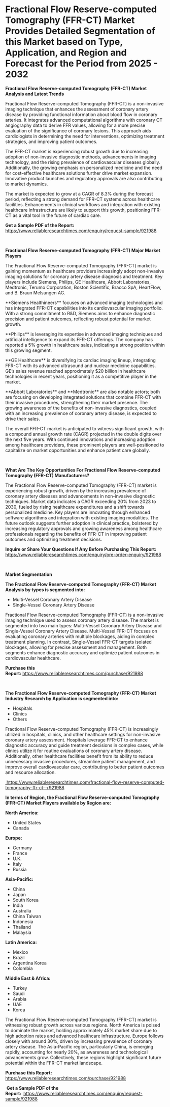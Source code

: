 <p><h1>Fractional Flow Reserve-computed Tomography (FFR-CT) Market Provides Detailed Segmentation of this Market based on Type, Application, and Region and Forecast for the Period from 2025 - 2032</h1></p><p><strong>Fractional Flow Reserve-computed Tomography (FFR-CT) Market Analysis and Latest Trends</strong></p>
<p><p>Fractional Flow Reserve-computed Tomography (FFR-CT) is a non-invasive imaging technique that enhances the assessment of coronary artery disease by providing functional information about blood flow in coronary arteries. It integrates advanced computational algorithms with coronary CT angiography data to derive FFR values, allowing for a more precise evaluation of the significance of coronary lesions. This approach aids cardiologists in determining the need for interventions, optimizing treatment strategies, and improving patient outcomes.</p><p>The FFR-CT market is experiencing robust growth due to increasing adoption of non-invasive diagnostic methods, advancements in imaging technology, and the rising prevalence of cardiovascular diseases globally. Additionally, the growing emphasis on personalized medicine and the need for cost-effective healthcare solutions further drive market expansion. Innovative product launches and regulatory approvals are also contributing to market dynamics. </p><p>The market is expected to grow at a CAGR of 8.3% during the forecast period, reflecting a strong demand for FFR-CT systems across healthcare facilities. Enhancements in clinical workflows and integration with existing healthcare infrastructure are likely to support this growth, positioning FFR-CT as a vital tool in the future of cardiac care.</p></p>
<p><strong>Get a Sample PDF of the Report:&nbsp;</strong> <a href="https://www.reliableresearchtimes.com/enquiry/request-sample/921988?utm_campaign=3316&utm_medium=2&utm_source=Github&utm_content=ia&utm_term=14042025&utm_id=fractional-flow-reserve-computed-tomography-ffr-ct">https://www.reliableresearchtimes.com/enquiry/request-sample/921988</a></p>
<p>&nbsp;</p>
<p><strong>Fractional Flow Reserve-computed Tomography (FFR-CT) Major Market Players</strong></p>
<p><p>The Fractional Flow Reserve-computed Tomography (FFR-CT) market is gaining momentum as healthcare providers increasingly adopt non-invasive imaging solutions for coronary artery disease diagnosis and treatment. Key players include Siemens, Philips, GE Healthcare, Abbott Laboratories, Medtronic, Terumo Corporation, Boston Scientific, Bracco SpA, HeartFlow, and B. Braun Melsungen AG.</p><p>**Siemens Healthineers** focuses on advanced imaging technologies and has integrated FFR-CT capabilities into its cardiovascular imaging portfolio. With a strong commitment to R&D, Siemens aims to enhance diagnostic precision and patient outcomes, reflecting robust potential for market growth.</p><p>**Philips** is leveraging its expertise in advanced imaging techniques and artificial intelligence to expand its FFR-CT offerings. The company has reported a 5% growth in healthcare sales, indicating a strong position within this growing segment. </p><p>**GE Healthcare** is diversifying its cardiac imaging lineup, integrating FFR-CT with its advanced ultrasound and nuclear medicine capabilities. GE’s sales revenue reached approximately $20 billion in healthcare technologies in recent years, positioning it as a competitive player in the market.</p><p>**Abbott Laboratories** and **Medtronic** are also notable actors; both are focusing on developing integrated solutions that combine FFR-CT with their invasive procedures, strengthening their market presence. The growing awareness of the benefits of non-invasive diagnostics, coupled with an increasing prevalence of coronary artery disease, is expected to drive their sales.</p><p>The overall FFR-CT market is anticipated to witness significant growth, with a compound annual growth rate (CAGR) projected in the double digits over the next five years. With continued innovations and increasing adoption among healthcare providers, these prominent players are well-positioned to capitalize on market opportunities and enhance patient care globally.</p></p>
<p>&nbsp;</p>
<p><strong>What Are The Key Opportunities For Fractional Flow Reserve-computed Tomography (FFR-CT) Manufacturers?</strong></p>
<p><p>The Fractional Flow Reserve-computed Tomography (FFR-CT) market is experiencing robust growth, driven by the increasing prevalence of coronary artery diseases and advancements in non-invasive diagnostic techniques. Market data indicates a CAGR exceeding 20% from 2023 to 2030, fueled by rising healthcare expenditures and a shift towards personalized medicine. Key players are innovating through enhanced software algorithms and integration with existing imaging modalities. The future outlook suggests further adoption in clinical practice, bolstered by increasing regulatory approvals and growing awareness among healthcare professionals regarding the benefits of FFR-CT in improving patient outcomes and optimizing treatment decisions.</p></p>
<p><strong>Inquire or Share Your Questions If Any Before Purchasing This Report:</strong> <a href="https://www.reliableresearchtimes.com/enquiry/pre-order-enquiry/921988?utm_campaign=3316&utm_medium=2&utm_source=Github&utm_content=ia&utm_term=14042025&utm_id=fractional-flow-reserve-computed-tomography-ffr-ct">https://www.reliableresearchtimes.com/enquiry/pre-order-enquiry/921988</a></p>
<p>&nbsp;</p>
<p><strong>Market Segmentation</strong></p>
<p><strong>The Fractional Flow Reserve-computed Tomography (FFR-CT) Market Analysis by types is segmented into:</strong></p>
<p><ul><li>Multi-Vessel Coronary Artery Disease</li><li>Single-Vessel Coronary Artery Disease</li></ul></p>
<p><p>Fractional Flow Reserve-computed Tomography (FFR-CT) is a non-invasive imaging technique used to assess coronary artery disease. The market is segmented into two main types: Multi-Vessel Coronary Artery Disease and Single-Vessel Coronary Artery Disease. Multi-Vessel FFR-CT focuses on evaluating coronary arteries with multiple blockages, aiding in complex treatment planning. In contrast, Single-Vessel FFR-CT targets isolated blockages, allowing for precise assessment and management. Both segments enhance diagnostic accuracy and optimize patient outcomes in cardiovascular healthcare.</p></p>
<p><strong>Purchase this Report:&nbsp;</strong><a href="https://www.reliableresearchtimes.com/purchase/921988?utm_campaign=3316&utm_medium=2&utm_source=Github&utm_content=ia&utm_term=14042025&utm_id=fractional-flow-reserve-computed-tomography-ffr-ct">https://www.reliableresearchtimes.com/purchase/921988</a></p>
<p>&nbsp;</p>
<p><strong>The Fractional Flow Reserve-computed Tomography (FFR-CT) Market Industry Research by Application is segmented into:</strong></p>
<p><ul><li>Hospitals</li><li>Clinics</li><li>Others</li></ul></p>
<p><p>Fractional Flow Reserve-computed Tomography (FFR-CT) is increasingly utilized in hospitals, clinics, and other healthcare settings for non-invasive coronary artery assessment. Hospitals leverage FFR-CT to enhance diagnostic accuracy and guide treatment decisions in complex cases, while clinics utilize it for routine evaluations of coronary artery disease. Additionally, other healthcare facilities benefit from its ability to reduce unnecessary invasive procedures, streamline patient management, and improve overall cardiovascular care, contributing to better patient outcomes and resource allocation.</p></p>
<p><a href="https://www.reliableresearchtimes.com/fractional-flow-reserve-computed-tomography-ffr-ct--r921988?utm_campaign=3316&utm_medium=2&utm_source=Github&utm_content=ia&utm_term=14042025&utm_id=fractional-flow-reserve-computed-tomography-ffr-ct">&nbsp;https://www.reliableresearchtimes.com/fractional-flow-reserve-computed-tomography-ffr-ct--r921988</a></p>
<p><strong>In terms of Region, the Fractional Flow Reserve-computed Tomography (FFR-CT) Market Players available by Region are:</strong></p>
<p>
    <p> <strong> North America: </strong>
        <ul>
            <li>United States</li>
            <li>Canada</li>
        </ul>
        </p> 
    <p> <strong> Europe: </strong>
        <ul>
            <li>Germany</li>
            <li>France</li>
            <li>U.K.</li>
            <li>Italy</li>
            <li>Russia</li>
        </ul>
        </p> 
    <p> <strong> Asia-Pacific: </strong>
        <ul>
            <li>China</li>
            <li>Japan</li>
            <li>South Korea</li>
            <li>India</li>
            <li>Australia</li>
            <li>China Taiwan</li>
            <li>Indonesia</li>
            <li>Thailand</li>
            <li>Malaysia</li>
        </ul>
        </p> 
    <p> <strong> Latin America: </strong>
        <ul>
            <li>Mexico</li>
            <li>Brazil</li>
            <li>Argentina Korea</li>
            <li>Colombia</li>
        </ul>
        </p> 
    <p> <strong> Middle East & Africa: </strong>
        <ul>
            <li>Turkey</li>
            <li>Saudi</li>
            <li>Arabia</li>
            <li>UAE</li>
            <li>Korea</li>
        </ul>
    </p>
    </p>
<p><p>The Fractional Flow Reserve-computed Tomography (FFR-CT) market is witnessing robust growth across various regions. North America is poised to dominate the market, holding approximately 45% market share due to high adoption rates and advanced healthcare infrastructure. Europe follows closely with around 30%, driven by increasing prevalence of coronary artery disease. The Asia-Pacific region, particularly China, is emerging rapidly, accounting for nearly 20%, as awareness and technological advancements grow. Collectively, these regions highlight significant future potential within the FFR-CT market landscape.</p></p>
<p><strong>Purchase this Report: </strong><a href="https://www.reliableresearchtimes.com/purchase/921988?utm_campaign=3316&utm_medium=2&utm_source=Github&utm_content=ia&utm_term=14042025&utm_id=fractional-flow-reserve-computed-tomography-ffr-ct">https://www.reliableresearchtimes.com/purchase/921988</a></p>
<p>&nbsp;<strong>Get a Sample PDF of the Report:&nbsp;&nbsp;</strong><a href="https://www.reliableresearchtimes.com/enquiry/request-sample/921988?utm_campaign=3316&utm_medium=2&utm_source=Github&utm_content=ia&utm_term=14042025&utm_id=fractional-flow-reserve-computed-tomography-ffr-ct">https://www.reliableresearchtimes.com/enquiry/request-sample/921988</a></p>
<p><strong></strong></p>
<p><p></p><p></p><p></p></p>